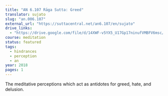 ```yaml
---
title: "AN 6.107 Rāga Sutta: Greed"
translator: sujato
slug: "an.006.107"
external_url: "https://suttacentral.net/an6.107/en/sujato"
drive_links:
  - "https://drive.google.com/file/d/14XWF-v5YX5_U17Gp17ninufVMBFV6msc/view?usp=drivesdk"
course: meditation
status: featured
tags:
  - hindrances
  - perception
  - an
year: 2018
pages: 1
---
```


The meditative perceptions which act as antidotes for greed, hate, and delusion.
